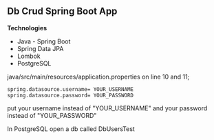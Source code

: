 ## Db Crud Spring Boot App

**Technologies**

* Java - Spring Boot
* Spring Data JPA
* Lombok
* PostgreSQL

java/src/main/resources/application.properties on line 10 and 11;

```properties
spring.datasource.username= YOUR_USERNAME
spring.datasource.password= YOUR_PASSWORD
```

put your username instead of "YOUR_USERNAME" and your password instead of "YOUR_PASSWORD"

In PostgreSQL open a db called DbUsersTest
